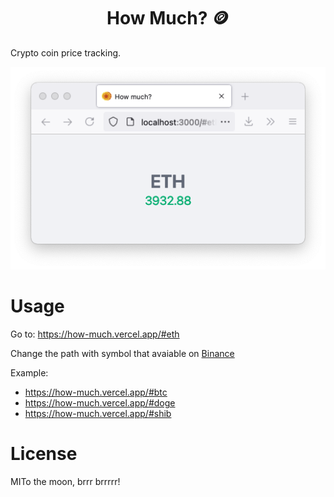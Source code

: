 <h1 align="center">How Much? 🪙</h1>

Crypto coin price tracking.

<a align="center" href="https://how-much.vercel.app/#eth">
  <img src="./preview.png" alt="Preview" title="How Much?" />
</a>

# Usage

Go to: https://how-much.vercel.app/#eth

Change the path with symbol that avaiable on [Binance](binance)

[binance]: https://www.binance.com/

Example:
- https://how-much.vercel.app/#btc
- https://how-much.vercel.app/#doge
- https://how-much.vercel.app/#shib

# License

MITo the moon, brrr brrrrr!
